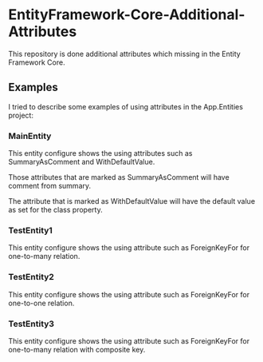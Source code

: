 # EntityFramework-Core-Additional-Attributes
This repository is done additional attributes which missing in the Entity Framework Core.

## Examples
I tried to describe some examples of using attributes in the App.Entities project:

### MainEntity
This entity configure shows the using attributes such as SummaryAsComment and WithDefaultValue.

Those attributes that are marked as SummaryAsComment will have comment from summary.

The attribute that is marked as WithDefaultValue will have the default value as set for the class property.

### TestEntity1
This entity configure shows the using attribute such as ForeignKeyFor for one-to-many relation.

### TestEntity2
This entity configure shows the using attribute such as ForeignKeyFor for one-to-one relation.

### TestEntity3
This entity configure shows the using attribute such as ForeignKeyFor for one-to-many relation with composite key.
